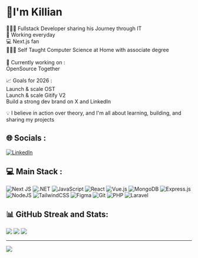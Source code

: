 <!-- Level 2: Bio and Detailled Features -->

# 💫I'm Killian
🧑🏽‍💻 Fullstack Developer sharing his Journey through IT <br/> 
🗽 Working everyday <br/>
💻 Next.js fan <br/>
🧑🏽‍🎓 Self Taught Computer Science at Home with associate degree <br/> <br/>
📌 Currently working on : <br/>
  OpenSource Together <br/>

📈 Goals for 2026 : <br/>
  Launch & scale OST <br/>
  Launch & scale Gitify V2 <br/>
  Build a strong dev brand on X and LinkedIn<br/>

💡 I believe in action over theory, and I'm all about learning, building, and sharing my projects

## 🌐 Socials :
[![LinkedIn](https://img.shields.io/badge/LinkedIn-%230077B5.svg?logo=linkedin&logoColor=white)](https://www.linkedin.com/in/killian-marty-557b78334/) 

## 💻 Main Stack :
![Next JS](https://img.shields.io/badge/Next-black?style=for-the-badge&logo=next.js&logoColor=white) ![.NET](https://img.shields.io/badge/.NET-5C2D91?style=for-the-badge&logo=.net&logoColor=white) ![JavaScript](https://img.shields.io/badge/javascript-%23323330.svg?style=for-the-badge&logo=javascript&logoColor=%23F7DF1E)  ![React](https://img.shields.io/badge/react-%2320232a.svg?style=for-the-badge&logo=react&logoColor=%2361DAFB) ![Vue.js](https://img.shields.io/badge/vue.js-%2335495e.svg?style=for-the-badge&logo=vuedotjs&logoColor=%234FC08D) ![MongoDB](https://img.shields.io/badge/MongoDB-%234ea94b.svg?style=for-the-badge&logo=mongodb&logoColor=white) ![Express.js](https://img.shields.io/badge/express.js-%23404d59.svg?style=for-the-badge&logo=express&logoColor=%2361DAFB) ![NodeJS](https://img.shields.io/badge/node.js-6DA55F?style=for-the-badge&logo=node.js&logoColor=white) ![TailwindCSS](https://img.shields.io/badge/tailwindcss-%2338B2AC.svg?style=for-the-badge&logo=tailwind-css&logoColor=white)   ![Figma](https://img.shields.io/badge/figma-%23F24E1E.svg?style=for-the-badge&logo=figma&logoColor=white) ![Git](https://img.shields.io/badge/git-%23F05033.svg?style=for-the-badge&logo=git&logoColor=white) ![PHP](https://img.shields.io/badge/php-%23777BB4.svg?style=for-the-badge&logo=php&logoColor=white) ![Laravel](https://img.shields.io/badge/laravel-%23FF2D20.svg?style=for-the-badge&logo=laravel&logoColor=white) 
## 📊 GitHub Streak and Stats:
![](https://github-readme-stats.vercel.app/api?username=69killian&theme=merko&hide_border=false&include_all_commits=false&count_private=false)
![](https://github-readme-stats.vercel.app/api/top-langs/?username=69killian&theme=merko&hide_border=false&include_all_commits=false&count_private=false&layout=compact)
![](https://github-readme-streak-stats.herokuapp.com/?user=69killian&theme=merko&hide_border=false)<br/>


---
[![](https://visitcount.itsvg.in/api?id=69killian&icon=0&color=0)](https://visitcount.itsvg.in)

<!-- Proudly created with GPRM ( https://gprm.itsvg.in ) -->
